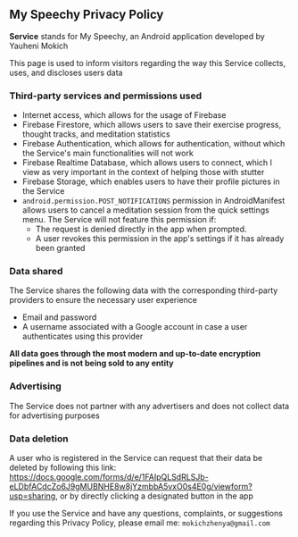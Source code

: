 
## My Speechy Privacy Policy


**Service** stands for My Speechy, an Android application developed by Yauheni Mokich

This page is used to inform visitors regarding the way this Service collects, uses, and discloses users data


### Third-party services and permissions used
- Internet access, which allows for the usage of Firebase
- Firebase Firestore, which allows users to save their exercise progress, thought tracks, and meditation statistics
- Firebase Authentication, which allows for authentication, without which the Service's main functionalities will not work
- Firebase Realtime Database, which allows users to connect, which I view as very important in the context of helping those with stutter
- Firebase Storage, which enables users to have their profile pictures in the Service
- `android.permission.POST_NOTIFICATIONS` permission in AndroidManifest allows users to cancel a meditation session from the quick settings menu. The Service will not feature this permission if:
  - The request is denied directly in the app when prompted.
  - A user revokes this permission in the app's settings if it has already been granted

### Data shared
The Service shares the following data with the corresponding third-party providers to ensure the necessary user experience
- Email and password
- A username associated with a Google account in case a user authenticates using this provider

**All data goes through the most modern and up-to-date encryption pipelines and is not being sold to any entity**

### Advertising
The Service does not partner with any advertisers and does not collect data for advertising purposes
  
### Data deletion
A user who is registered in the Service can request that their data be deleted by following this link: https://docs.google.com/forms/d/e/1FAIpQLSdRLSJb-eLDbfACdcZo6J9gMUBNHE8w8jYzmbbA5vxO0s4E0g/viewform?usp=sharing, or by directly clicking a designated button in the app

If you use the Service and have any questions, complaints, or suggestions regarding this Privacy Policy, please email me: `mokichzhenya@gmail.com`
